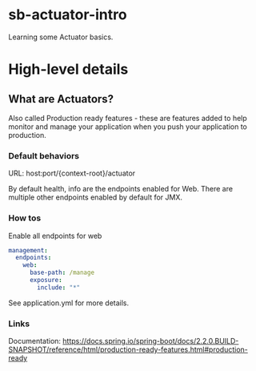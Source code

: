 # sb-actuator-intro

Learning some Actuator basics.

# High-level details

## What are Actuators?

Also called Production ready features - these are features added to help monitor and manage your application when you push your application to production.

### Default behaviors

URL: host:port/{context-root}/actuator

By default health, info are the endpoints enabled for Web. There are multiple other endpoints enabled by default for JMX.

### How tos

Enable all endpoints for web

```yml
management:
  endpoints:
    web:
      base-path: /manage
      exposure:
        include: "*"
```

See application.yml for more details.

### Links

Documentation: https://docs.spring.io/spring-boot/docs/2.2.0.BUILD-SNAPSHOT/reference/html/production-ready-features.html#production-ready
